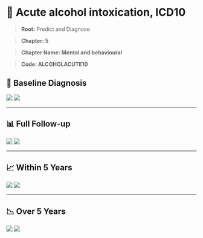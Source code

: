# 🧬 Acute alcohol intoxication, ICD10
    
> **Root:** Predict and Diagnose

> **Chapter: 5**

> **Chapter Name: Mental and behavioural**

> **Code: ALCOHOLACUTE10**

## 🧪 Baseline Diagnosis

<img src="/Predict/Figures/Baseline/IMP/ALCOHOLACUTE10.png" />

<CsvTableIMP src="/Predict_Data/Baseline/IMP/IMP_ALCOHOLACUTE10.csv" label="🔍 View full results" />

<img src="/Predict/Figures/Baseline/ROC/ALCOHOLACUTE10.png" />

<CsvTableROC src="/Predict_Data/Baseline/EVA/ALCOHOLACUTE10.csv" label="🔍 View full results" />

---

## 📊 Full Follow-up

<img src="/Predict/Figures/ALL/IMP/ALCOHOLACUTE10.png" />

<CsvTableIMP src="/Predict_Data/ALL/IMP/IMP_ALCOHOLACUTE10.csv" label="🔍 View full results" />

<img src="/Predict/Figures/ALL/ROC/ALCOHOLACUTE10.png" />

<CsvTableROC src="/Predict_Data/ALL/EVA/ALCOHOLACUTE10.csv" label="🔍 View full results" />

---

## 📈 Within 5 Years

<img src="/Predict/Figures/FYears/IMP/ALCOHOLACUTE10.png" />

<CsvTableIMP src="/Predict_Data/FYears/IMP/IMP_ALCOHOLACUTE10.csv" label="🔍 View full results" />

<img src="/Predict/Figures/FYears/ROC/ALCOHOLACUTE10.png" />

<CsvTableROC src="/Predict_Data/FYears/EVA/ALCOHOLACUTE10.csv" label="🔍 View full results" />

---

## 📉 Over 5 Years

<img src="/Predict/Figures/OverFYears/IMP/ALCOHOLACUTE10.png" />

<CsvTableIMP src="/Predict_Data/OverFYears/IMP/IMP_ALCOHOLACUTE10.csv" label="🔍 View full results" />

<img src="/Predict/Figures/OverFYears/ROC/ALCOHOLACUTE10.png" />

<CsvTableROC src="/Predict_Data/OverFYears/EVA/ALCOHOLACUTE10.csv" label="🔍 View full results" />
